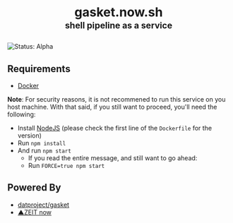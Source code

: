 <h1>
  <p align="center">
    gasket.now.sh<br>
    <sup><sub>shell pipeline as a service</sub></sup>
  </p>
</h1>

![Status: Alpha](https://img.shields.io/badge/status-alpha-bada55.svg?style=for-the-badge)

## Requirements

* [Docker](https://www.docker.com/)

**Note**: For security reasons, it is not recommened to run this service on you host machine. With that said, if you still want to proceed, you'll need the following:

* Install [NodeJS](https://nodejs.org/en/) (please check the first line of the `Dockerfile` for the version)
* Run `npm install`
* And run `npm start`
  * If you read the entire message, and still want to go ahead:
  * Run `FORCE=true npm start`

## Powered By

* [datproject/gasket](https://github.com/datproject/gasket)
* [▲ZEIT now](https://zeit.co/now)
